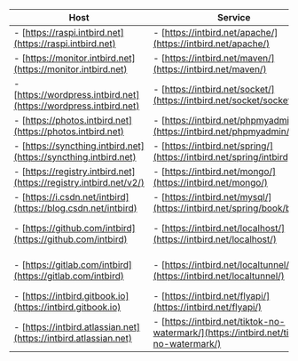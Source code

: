 | Host                                                              | Service                                                                                | Panel                                                                  |
| -------                                                           | -------                                                                                | -------                                                                |
|- [https://raspi.intbird.net](https://raspi.intbird.net)           |- [https://intbird.net/apache/](https://intbird.net/apache/)                            |- [https://intbird.net/webmin/](https://intbird.net/webmin/)            |
|- [https://monitor.intbird.net](https://monitor.intbird.net)       |- [https://intbird.net/maven/](https://intbird.net/maven/)                              |- [https://intbird.net/portainer/](https://intbird.net/portainer/)      |
|- [https://wordpress.intbird.net](https://wordpress.intbird.net)   |- [https://intbird.net/socket/](https://intbird.net/socket/socket.io/)                  |- [https://intbird.net/kubernetes/](https://intbird.net/kubernetes/)    |
|- [https://photos.intbird.net](https://photos.intbird.net)         |- [https://intbird.net/phpmyadmin/](https://intbird.net/phpmyadmin/)                    |- [https://intbird.net/nexus/](https://intbird.net/nexus/)              |
|- [https://syncthing.intbird.net](https://syncthing.intbird.net)   |- [https://intbird.net/spring/](https://intbird.net/spring/intbird)                     |- [https://intbird.net/jenkins/](https://intbird.net/jenkins/)          |
|- [https://registry.intbird.net](https://registry.intbird.net/v2/) |- [https://intbird.net/mongo/](https://intbird.net/mongo/)                              |- [https://intbird.net/ajenti/](https://intbird.net/ajenti/)            |
|- [https://i.csdn.net/intbird](https://blog.csdn.net/intbird)      |- [https://intbird.net/mysql/](https://intbird.net/spring/book/books)                   |- [https://intbird.net/seafile/](https://intbird.net/seafile/)          |
|- [https://github.com/intbird](https://github.com/intbird)         |- [https://intbird.net/localhost/](https://intbird.net/localhost/)                      |- [https://intbird.net/nextcloud/](https://intbird.net/nextcloud/)      |
|- [https://gitlab.com/intbird](https://gitlab.com/intbird)         |- [https://intbird.net/localtunnel/](https://intbird.net/localtunnel/)                  |- [https://intbird.net/bitwarden/](https://intbird.net/bitwarden/)      |
|- [https://intbird.gitbook.io](https://intbird.gitbook.io)         |- [https://intbird.net/flyapi/](https://intbird.net/flyapi/)                            |- email: [intbird@intbird.net](mailto:intbird@intbird.net)              | 
|- [https://intbird.atlassian.net](https://intbird.atlassian.net)   |- [https://intbird.net/tiktok-no-watermark/](https://intbird.net/tiktok-no-watermark/)  |- telegram: [https://t.me/intbird](https://t.me/intbird)                |
